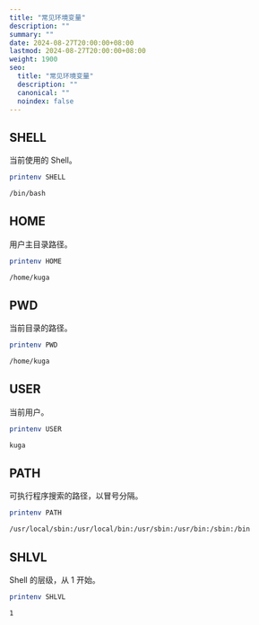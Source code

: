 ```yaml
---
title: "常见环境变量"
description: ""
summary: ""
date: 2024-08-27T20:00:00+08:00
lastmod: 2024-08-27T20:00:00+08:00
weight: 1900
seo:
  title: "常见环境变量"
  description: ""
  canonical: ""
  noindex: false
---
```


## SHELL

当前使用的 Shell。

```bash {frame="none"}
printenv SHELL
```

```bash {frame="none"}
/bin/bash
```

## HOME

用户主目录路径。

```bash {frame="none"}
printenv HOME
```

```bash {frame="none"}
/home/kuga
```

## PWD

当前目录的路径。

```bash {frame="none"}
printenv PWD
```

```bash {frame="none"}
/home/kuga
```

## USER

当前用户。

```bash {frame="none"}
printenv USER
```

```bash {frame="none"}
kuga
```

## PATH

可执行程序搜索的路径，以冒号分隔。

```bash {frame="none"}
printenv PATH
```

```bash {frame="none"}
/usr/local/sbin:/usr/local/bin:/usr/sbin:/usr/bin:/sbin:/bin
```

## SHLVL

Shell 的层级，从 1 开始。

```bash {frame="none"}
printenv SHLVL
```

```bash {frame="none"}
1
```
